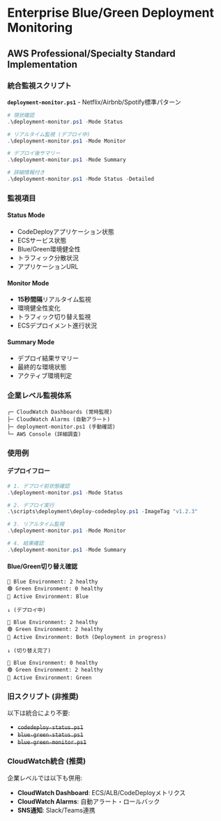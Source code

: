 # Enterprise Blue/Green Deployment Monitoring

## AWS Professional/Specialty Standard Implementation

### 統合監視スクリプト

**`deployment-monitor.ps1`** - Netflix/Airbnb/Spotify標準パターン

```powershell
# 現状確認
.\deployment-monitor.ps1 -Mode Status

# リアルタイム監視 (デプロイ中)
.\deployment-monitor.ps1 -Mode Monitor

# デプロイ後サマリー
.\deployment-monitor.ps1 -Mode Summary

# 詳細情報付き
.\deployment-monitor.ps1 -Mode Status -Detailed
```

### 監視項目

#### Status Mode
- CodeDeployアプリケーション状態
- ECSサービス状態  
- Blue/Green環境健全性
- トラフィック分散状況
- アプリケーションURL

#### Monitor Mode
- **15秒間隔**リアルタイム監視
- 環境健全性変化
- トラフィック切り替え監視
- ECSデプロイメント進行状況

#### Summary Mode
- デプロイ結果サマリー
- 最終的な環境状態
- アクティブ環境判定

### 企業レベル監視体系

```
┌─ CloudWatch Dashboards (常時監視)
├─ CloudWatch Alarms (自動アラート)  
├─ deployment-monitor.ps1 (手動確認)
└─ AWS Console (詳細調査)
```

### 使用例

#### デプロイフロー
```powershell
# 1. デプロイ前状態確認
.\deployment-monitor.ps1 -Mode Status

# 2. デプロイ実行
.\scripts\deployment\deploy-codedeploy.ps1 -ImageTag "v1.2.3"

# 3. リアルタイム監視
.\deployment-monitor.ps1 -Mode Monitor

# 4. 結果確認
.\deployment-monitor.ps1 -Mode Summary
```

#### Blue/Green切り替え確認
```
🔵 Blue Environment: 2 healthy
🟢 Green Environment: 0 healthy  
🎯 Active Environment: Blue

↓ (デプロイ中)

🔵 Blue Environment: 2 healthy
🟢 Green Environment: 2 healthy
🎯 Active Environment: Both (Deployment in progress)

↓ (切り替え完了)

🔵 Blue Environment: 0 healthy
🟢 Green Environment: 2 healthy
🎯 Active Environment: Green
```

### 旧スクリプト (非推奨)

以下は統合により不要:
- ~~`codedeploy-status.ps1`~~
- ~~`blue-green-status.ps1`~~  
- ~~`blue-green-monitor.ps1`~~

### CloudWatch統合 (推奨)

企業レベルでは以下も併用:
- **CloudWatch Dashboard**: ECS/ALB/CodeDeployメトリクス
- **CloudWatch Alarms**: 自動アラート・ロールバック
- **SNS通知**: Slack/Teams連携